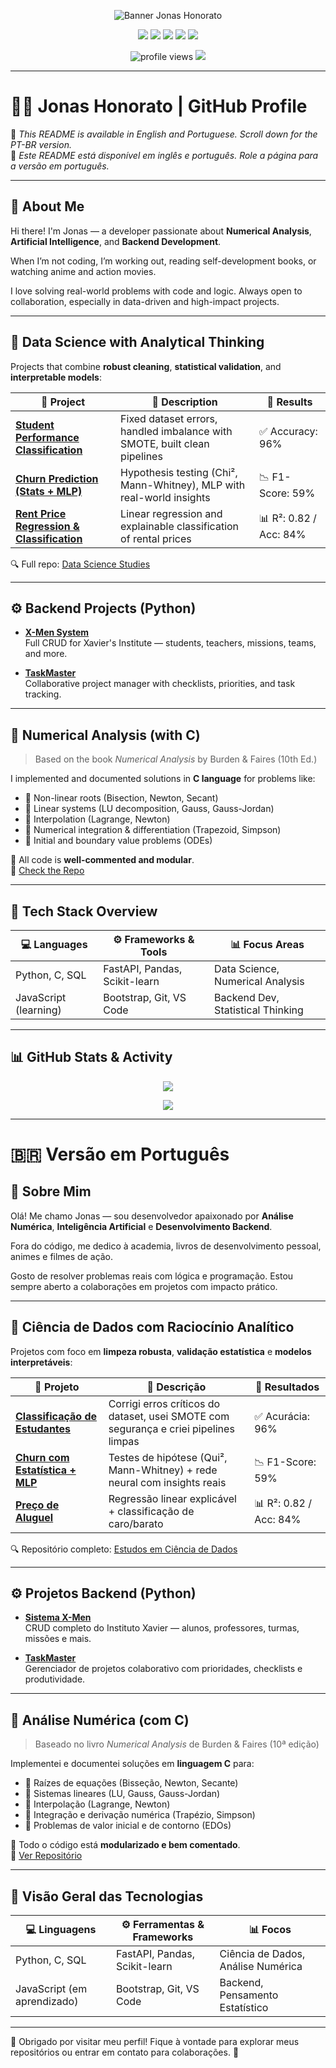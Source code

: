 <!-- Banner opcional (adicione sua imagem no lugar do link abaixo) -->
<p align="center">
  <img src="https://your-image-url/banner.png" alt="Banner Jonas Honorato"/>
</p>

<p align="center">
  <img src="https://img.shields.io/badge/Python-3776AB?style=for-the-badge&logo=python&logoColor=white"/>
  <img src="https://img.shields.io/badge/C-00599C?style=for-the-badge&logo=c&logoColor=white"/>
  <img src="https://img.shields.io/badge/FastAPI-009688?style=for-the-badge&logo=fastapi&logoColor=white"/>
  <img src="https://img.shields.io/badge/Scikit--learn-F7931E?style=for-the-badge&logo=scikit-learn&logoColor=white"/>
  <img src="https://img.shields.io/badge/PostgreSQL-4169E1?style=for-the-badge&logo=postgresql&logoColor=white"/>
</p>

<p align="center">
  <img src="https://komarev.com/ghpvc/?username=JonasMelo21&style=for-the-badge" alt="profile views" />
  <img src="https://img.shields.io/github/followers/JonasMelo21?label=Followers&style=for-the-badge"/>
</p>

---

# 👨‍💻 Jonas Honorato | GitHub Profile

📝 *This README is available in English and Portuguese. Scroll down for the PT-BR version.*  
📝 *Este README está disponível em inglês e português. Role a página para a versão em português.*

---

## 🚀 About Me

Hi there! I'm Jonas — a developer passionate about **Numerical Analysis**, **Artificial Intelligence**, and **Backend Development**.

When I’m not coding, I’m working out, reading self-development books, or watching anime and action movies.

I love solving real-world problems with code and logic. Always open to collaboration, especially in data-driven and high-impact projects.

---

## 🧠 Data Science with Analytical Thinking

Projects that combine **robust cleaning**, **statistical validation**, and **interpretable models**:

| 🔢 Project | 📌 Description | 🚀 Results |
|-----------|----------------|------------|
| [**Student Performance Classification**](https://github.com/JonasMelo21/data-science-studies/blob/main/projeto1.ipynb) | Fixed dataset errors, handled imbalance with SMOTE, built clean pipelines | ✅ Accuracy: 96% |
| [**Churn Prediction (Stats + MLP)**](https://github.com/JonasMelo21/data-science-studies/blob/main/projeto2.ipynb) | Hypothesis testing (Chi², Mann-Whitney), MLP with real-world insights | 📉 F1-Score: 59% |
| [**Rent Price Regression & Classification**](https://github.com/JonasMelo21/data-science-studies/blob/main/projeto3.ipynb) | Linear regression and explainable classification of rental prices | 📊 R²: 0.82 / Acc: 84% |

🔍 Full repo: [Data Science Studies](https://github.com/JonasMelo21/data-science-studies)

---

## ⚙️ Backend Projects (Python)

- [**X-Men System**](https://github.com/JonasMelo21/Sistema-X-Men.git)  
  Full CRUD for Xavier's Institute — students, teachers, missions, teams, and more.

- [**TaskMaster**](https://github.com/JonasMelo21/TaskMaster.git)  
  Collaborative project manager with checklists, priorities, and task tracking.

---

## 📘 Numerical Analysis (with C)

> Based on the book *Numerical Analysis* by Burden & Faires (10th Ed.)

I implemented and documented solutions in **C language** for problems like:

- 🔢 Non-linear roots (Bisection, Newton, Secant)
- 🔁 Linear systems (LU decomposition, Gauss, Gauss-Jordan)
- 🧩 Interpolation (Lagrange, Newton)
- 📐 Numerical integration & differentiation (Trapezoid, Simpson)
- 🧮 Initial and boundary value problems (ODEs)

📂 All code is **well-commented and modular**.  
🔗 [Check the Repo](https://github.com/JonasMelo21/Numerical-Analysis-Studies.git)

---

## 🧰 Tech Stack Overview

| 💻 Languages | ⚙️ Frameworks & Tools | 📊 Focus Areas |
|-------------|----------------------|----------------|
| Python, C, SQL | FastAPI, Pandas, Scikit-learn | Data Science, Numerical Analysis |
| JavaScript (learning) | Bootstrap, Git, VS Code | Backend Dev, Statistical Thinking |

---

## 📊 GitHub Stats & Activity

<p align="center">
  <img src="https://github-readme-stats.vercel.app/api?username=JonasMelo21&show_icons=true&theme=github_dark&hide=prs"/>
</p>

<p align="center">
  <img src="https://github-readme-stats.vercel.app/api/top-langs/?username=JonasMelo21&layout=compact&theme=github_dark"/>
</p>

---

# 🇧🇷 Versão em Português

## 🚀 Sobre Mim

Olá! Me chamo Jonas — sou desenvolvedor apaixonado por **Análise Numérica**, **Inteligência Artificial** e **Desenvolvimento Backend**.

Fora do código, me dedico à academia, livros de desenvolvimento pessoal, animes e filmes de ação.

Gosto de resolver problemas reais com lógica e programação. Estou sempre aberto a colaborações em projetos com impacto prático.

---

## 🧠 Ciência de Dados com Raciocínio Analítico

Projetos com foco em **limpeza robusta**, **validação estatística** e **modelos interpretáveis**:

| 🔢 Projeto | 📌 Descrição | 🚀 Resultados |
|-----------|--------------|---------------|
| [**Classificação de Estudantes**](https://github.com/JonasMelo21/data-science-studies/blob/main/projeto1.ipynb) | Corrigi erros críticos do dataset, usei SMOTE com segurança e criei pipelines limpas | ✅ Acurácia: 96% |
| [**Churn com Estatística + MLP**](https://github.com/JonasMelo21/data-science-studies/blob/main/projeto2.ipynb) | Testes de hipótese (Qui², Mann-Whitney) + rede neural com insights reais | 📉 F1-Score: 59% |
| [**Preço de Aluguel**](https://github.com/JonasMelo21/data-science-studies/blob/main/projeto3.ipynb) | Regressão linear explicável + classificação de caro/barato | 📊 R²: 0.82 / Acc: 84% |

🔍 Repositório completo: [Estudos em Ciência de Dados](https://github.com/JonasMelo21/data-science-studies)

---

## ⚙️ Projetos Backend (Python)

- [**Sistema X-Men**](https://github.com/JonasMelo21/Sistema-X-Men.git)  
  CRUD completo do Instituto Xavier — alunos, professores, turmas, missões e mais.

- [**TaskMaster**](https://github.com/JonasMelo21/TaskMaster.git)  
  Gerenciador de projetos colaborativo com prioridades, checklists e produtividade.

---

## 📘 Análise Numérica (com C)

> Baseado no livro *Numerical Analysis* de Burden & Faires (10ª edição)

Implementei e documentei soluções em **linguagem C** para:

- 🔢 Raízes de equações (Bisseção, Newton, Secante)
- 🔁 Sistemas lineares (LU, Gauss, Gauss-Jordan)
- 🧩 Interpolação (Lagrange, Newton)
- 📐 Integração e derivação numérica (Trapézio, Simpson)
- 🧮 Problemas de valor inicial e de contorno (EDOs)

📂 Todo o código está **modularizado e bem comentado**.  
🔗 [Ver Repositório](https://github.com/JonasMelo21/Numerical-Analysis-Studies.git)

---

## 🧰 Visão Geral das Tecnologias

| 💻 Linguagens | ⚙️ Ferramentas & Frameworks | 📊 Focos |
|--------------|----------------------------|---------|
| Python, C, SQL | FastAPI, Pandas, Scikit-learn | Ciência de Dados, Análise Numérica |
| JavaScript (em aprendizado) | Bootstrap, Git, VS Code | Backend, Pensamento Estatístico |

---

🎯 Obrigado por visitar meu perfil! Fique à vontade para explorar meus repositórios ou entrar em contato para colaborações. 🚀
